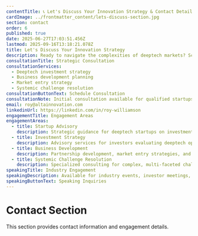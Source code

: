 ```yaml
---
contentTitle: 📞 Let's Discuss Your Innovation Strategy & Contact Details
cardImage: ../frontmatter_content/lets-discuss-section.jpg
section: contact
order: 6
published: true
date: 2025-06-27T17:03:51.456Z
lastmod: 2025-09-16T13:18:21.078Z
title: Let's Discuss Your Innovation Strategy
description: Ready to navigate the complexities of deeptech markets? Schedule a strategic consultation to explore investment opportunities, business development strategies, and solutions to systemic challenges.
consultationTitle: Strategic Consultation
consultationServices:
  - Deeptech investment strategy
  - Business development planning
  - Market entry strategy
  - Systemic challenge resolution
consultationButtonText: Schedule Consultation
consultationNote: Initial consultation available for qualified startups and investors
email: roy@altainnovation.com
linkedinUrl: https://linkedin.com/in/roy-williamson
engagementTitle: Engagement Areas
engagementAreas:
  - title: Startup Advisory
    description: Strategic guidance for deeptech startups on investment strategy, business development, and overcoming systemic market challenges.
  - title: Investment Strategy
    description: Advisory services for investors evaluating deeptech opportunities, including market analysis and commercialization assessment.
  - title: Business Development
    description: Partnership development, market entry strategies, and scaling support for emerging technology companies.
  - title: Systemic Challenge Resolution
    description: Specialized consulting for complex, multi-faceted challenges that innovative companies face in established markets.
speakingTitle: Industry Engagement
speakingDescription: Available for industry events, investor meetings, and strategic workshops focused on deeptech innovation and investment.
speakingButtonText: Speaking Inquiries
---
```


# Contact Section

This section provides contact information and engagement details.
